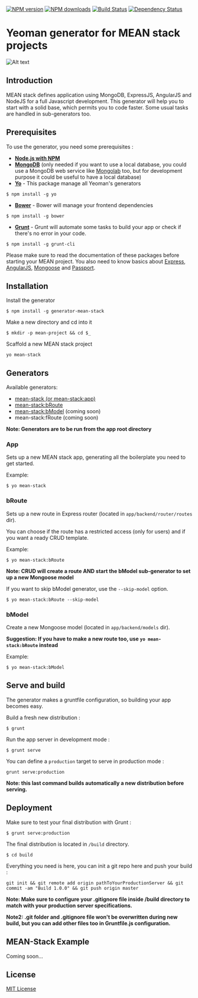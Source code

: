 [![NPM version](http://img.shields.io/npm/v/generator-mean-stack.svg?style=flat)](http://npmjs.org/generator-mean-stack)
[![NPM downloads](http://img.shields.io/npm/dm/generator-mean-stack.svg?style=flat)](http://npmjs.org/generator-mean-stack)
[![Build Status](http://img.shields.io/travis/jbltx/generator-mean-stack/master.svg?style=flat)](https://travis-ci.org/jbltx/generator-mean-stack)
[![Dependency Status](http://img.shields.io/david/jbltx/generator-mean-stack.svg?style=flat)](https://david-dm.org/jbltx/generator-mean-stack)


# Yeoman generator for MEAN stack projects 


![Alt text](http://i.imgur.com/p5qqOjE.png)

## Introduction

MEAN stack defines application using MongoDB, ExpressJS, AngularJS and NodeJS for a full Javascript development. This generator will help you to start with a solid base, which permits you to code faster. Some usual tasks are handled in sub-generators too.

## Prerequisites

To use the generator, you need some prerequisites :

- **[Node.js with NPM](http://www.nodejs.org/download/)**
- **[MongoDB](http://www.mongodb.org/)** (only needed if you want to use a local database, you could use a MongoDB web service like [Mongolab](https://mongolab.com/) too, but for development purpose it could be useful to have a local database)
- **[Yo](http://yeoman.io/)** - This package manage all Yeoman's generators 

```
$ npm install -g yo
```

- **[Bower](http://bower.io/)** - Bower will manage your frontend dependencies

```
$ npm install -g bower
```

- **[Grunt](http://gruntjs.com/)** - Grunt will automate some tasks to build your app or check if there's no error in your code.

```
$ npm install -g grunt-cli
```

Please make sure to read the documentation of these packages before starting your MEAN project. You also need to know basics about [Express](http://expressjs.com/), [AngularJS](https://angularjs.org/), [Mongoose](http://mongoosejs.com/docs/guide.html) and [Passport](http://passportjs.org/).

## Installation

Install the generator 

```
$ npm install -g generator-mean-stack
```

Make a new directory and cd into it 

```
$ mkdir -p mean-project && cd $_
```

Scaffold a new MEAN stack project 

```
yo mean-stack
```

## Generators

Available generators:

- [mean-stack (or mean-stack:app)](#app)
- [mean-stack:bRoute](#broute) 
- [mean-stack:bModel](#bmodel) (coming soon)
- mean-stack:fRoute (coming soon)

**Note: Generators are to be run from the app root directory**

### App

Sets up a new MEAN stack app, generating all the boilerplate you need to get started.

Example: 

```
$ yo mean-stack
```

### bRoute

Sets up a new route in Express router (located in `app/backend/router/routes` dir).

You can choose if the route has a restricted access (only for users) and if you want a ready CRUD template.

Example:

```
$ yo mean-stack:bRoute
```

**Note: CRUD will create a route AND start the bModel sub-generator to set up a new Mongoose model**

If you want to skip bModel generator, use the `--skip-model` option.

```
$ yo mean-stack:bRoute --skip-model
```

### bModel

Create a new Mongoose model (located in `app/backend/models` dir).

**Suggestion: If you have to make a new route too, use `yo mean-stack:bRoute` instead**

Example:

```
$ yo mean-stack:bModel
```

## Serve and build

The generator makes a gruntfile configuration, so building your app becomes easy.

Build a fresh new distribution :

```
$ grunt
```

Run the app server in development mode :

```
$ grunt serve
```

You can define a `production` target to serve in production mode :

```
grunt serve:production
```

**Note: this last command builds automatically a new distribution before serving.**

## Deployment

Make sure to test your final distribution with Grunt :

```
$ grunt serve:production
```

The final distribution is located in `/build` directory.

```
$ cd build
```

Everything you need is here, you can init a git repo here and push your build :

```
git init && git remote add origin pathToYourProductionServer && git commit -am "Build 1.0.0" && git push origin master
```

**Note: Make sure to configure your .gitignore file inside /build directory to match with your production server specifications.**

**Note2: .git folder and .gitignore file won't be overwritten during new build, but you can add other files too in Gruntfile.js configuration.**

## MEAN-Stack Example

Coming soon...

## License

[MIT License](https://github.com/jbltx/generator-mean-stack/blob/master/LICENSE)
